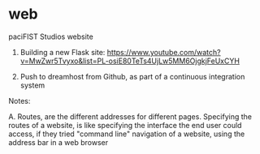# web
paciFIST Studios website


1. Building a new Flask site: 
https://www.youtube.com/watch?v=MwZwr5Tvyxo&list=PL-osiE80TeTs4UjLw5MM6OjgkjFeUxCYH

2. Push to dreamhost from Github, as part of a continuous integration system



Notes:

A. Routes, are the different addresses for different pages.  Specifying the routes of a website, is like specifying the interface the end user could access, if they tried "command line" navigation of a website, using the address bar in a web browser




